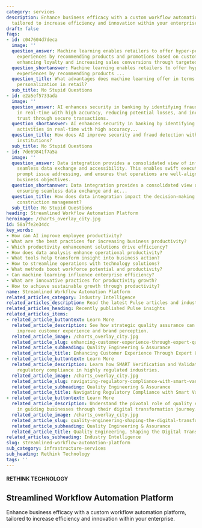```yaml
---
category: services
description: Enhance business efficacy with a custom workflow automation platform,
  tailored to increase efficiency and innovation within your enterprise.
draft: false
faqs:
- id: c047604d7deca
  image: ''
  question_answer: Machine learning enables retailers to offer hyper-personalized
    experiences by recommending products and promotions based on customer history,
    enhancing loyalty and increasing sales conversions through targeted engagement.
  question_shortanswer: Machine learning enables retailers to offer hyper-personalized
    experiences by recommending products ...
  question_title: What advantages does machine learning offer in terms of customer
    personalization in retail?
  sub_title: No Stupid Questions
- id: e2a5ef5733ada
  image: ''
  question_answer: AI enhances security in banking by identifying fraudulent activities
    in real-time with high accuracy, reducing potential losses, and increasing customer
    trust through secure transactions.
  question_shortanswer: AI enhances security in banking by identifying fraudulent
    activities in real-time with high accuracy...
  question_title: How does AI improve security and fraud detection within financial
    institutions?
  sub_title: No Stupid Questions
- id: 7de69841f7a5a
  image: ''
  question_answer: Data integration provides a consolidated view of information, ensuring
    seamless data exchange and accessibility. This enables swift execution of decisions,
    prompt issue addressing, and ensures that operations are well-aligned with strategic
    business objectives.
  question_shortanswer: Data integration provides a consolidated view of information,
    ensuring seamless data exchange and ac...
  question_title: How does data integration impact the decision-making process in
    construction management?
  sub_title: No Stupid Questions
heading: Streamlined Workflow Automation Platform
heroimage: /charts_overlay_city.jpg
id: 58a7fe2e34dc
key_words:
- How can AI improve employee productivity?
- What are the best practices for increasing business productivity?
- Which productivity enhancement solutions drive efficiency?
- How does data analysis enhance operational productivity?
- What tools help transform insight into business action?
- How to streamline operations with technology solutions?
- What methods boost workforce potential and productivity?
- Can machine learning influence enterprise efficiency?
- What are innovative practices for productivity growth?
- How to achieve sustainable growth through productivity?
name: Streamlined Workflow Automation Platform
related_articles_category: Industry Intelligence
related_articles_description: Read the latest Pulse articles and industry insights.
related_articles_heading: Recently published Pulse insights
related_articles_items:
- related_article_buttontext: Learn More
  related_article_description: See how strategic quality assurance can significantly
    improve customer experience and brand perception.
  related_article_image: /charts_overlay_city.jpg
  related_article_slug: enhancing-customer-experience-through-expert-qa
  related_article_subheading: Quality Engineering & Assurance
  related_article_title: Enhancing Customer Experience Through Expert QA
- related_article_buttontext: Learn More
  related_article_description: Learn how SMART Verification and Validation streamline
    regulatory compliance in highly regulated industries.
  related_article_image: /charts_overlay_city.jpg
  related_article_slug: navigating-regulatory-compliance-with-smart-vandv
  related_article_subheading: Quality Engineering & Assurance
  related_article_title: Navigating Regulatory Compliance with Smart VandV
- related_article_buttontext: Learn More
  related_article_description: Understand the pivotal role of quality engineering
    in guiding businesses through their digital transformation journey.
  related_article_image: /charts_overlay_city.jpg
  related_article_slug: quality-engineering-shaping-the-digital-transformation
  related_article_subheading: Quality Engineering & Assurance
  related_article_title: Quality Engineering, Shaping the Digital Transformation
related_articles_subheading: Industry Intelligence
slug: streamlined-workflow-automation-platform
sub_category: infrastructure-services
sub_heading: Rethink Technology
tags: ''
---
```


#### RETHINK TECHNOLOGY
## Streamlined Workflow Automation Platform
Enhance business efficacy with a custom workflow automation platform, tailored to increase efficiency and innovation within your enterprise.